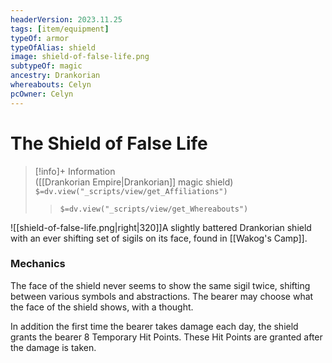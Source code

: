 ```yaml
---
headerVersion: 2023.11.25
tags: [item/equipment]
typeOf: armor
typeOfAlias: shield
image: shield-of-false-life.png
subtypeOf: magic
ancestry: Drankorian
whereabouts: Celyn
pcOwner: Celyn
---
```

# The Shield of False Life
>[!info]+ Information  
> ([[Drankorian Empire|Drankorian]] magic shield)  
> `$=dv.view("_scripts/view/get_Affiliations")`  
>> `$=dv.view("_scripts/view/get_Whereabouts")`

![[shield-of-false-life.png|right|320]]A slightly battered Drankorian shield with an ever shifting set of sigils on its face, found in [[Wakog's Camp]]. 

### Mechanics
The face of the shield never seems to show the same sigil twice, shifting between various symbols and abstractions. The bearer may choose what the face of the shield shows, with a thought.

In addition the first time the bearer takes damage each day, the shield grants the bearer 8 Temporary Hit Points. These Hit Points are granted after the damage is taken.